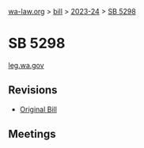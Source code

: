 [wa-law.org](/) > [bill](/bill/) > [2023-24](/bill/2023-24/) > [SB 5298](/bill/2023-24/sb/5298/)

# SB 5298
[leg.wa.gov](https://app.leg.wa.gov/billsummary?BillNumber=5298&Year=2023&Initiative=false)

## Revisions
* [Original Bill](1/)

## Meetings